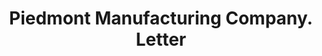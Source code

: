 ---
doi: 10.7916/D89K5PD7
date_other: '1900'
date_other_textual: 1900-1909
form: correspondence
genre:
- Letters (correspondence)
name:
- Piedmont Manufacturing Company
object_in_context_url: https://biggert.cul.columbia.edu/items/view/ave_biggert_01556
subject_hierarchical_geographic:
- Piedmont, South Carolina, United States
subject_name:
- Piedmont Manufacturing Company
title: Piedmont Manufacturing Company. Letter
sort_title: Piedmont Manufacturing Company. Letter
call_number: ave_biggert_01556
coordinates:
- 34.70416666666667,-82.46138888888889
pid: ave_biggert_01556
identifiers: ave_biggert_01556
thumbnail: https://derivativo-3.library.columbia.edu/iiif/2/ldpd:343876/full/!256,256/0/native.jpg
permalink: /biggert/ave_biggert_01556/
layout: iiif-image-page
---